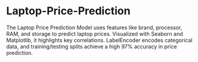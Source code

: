 # Laptop-Price-Prediction
 The Laptop Price Prediction Model uses features like brand, processor, RAM, and storage to predict laptop prices. Visualized with Seaborn and Matplotlib, it highlights key correlations. LabelEncoder encodes categorical data, and training/testing splits achieve a high 97% accuracy in price prediction.
